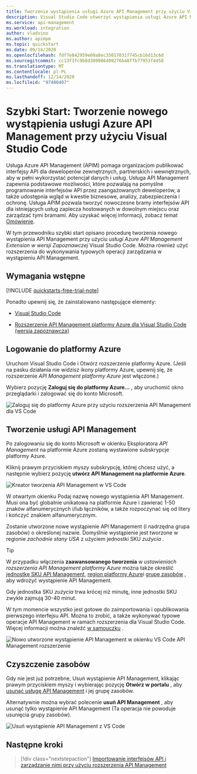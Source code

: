 ```yaml
---
title: Tworzenie wystąpienia usługi Azure API Management przy użyciu Visual Studio Code | Microsoft Docs
description: Visual Studio Code utworzyć wystąpienia usługi Azure API Management.
ms.service: api-management
ms.workload: integration
author: vladvino
ms.author: apimpm
ms.topic: quickstart
ms.date: 09/14/2020
ms.openlocfilehash: fdf7e842959e09a8ec35017031f745cb16d13c6d
ms.sourcegitcommit: cc13f3fc9b8d309986409276b48ffb77953f4458
ms.translationtype: MT
ms.contentlocale: pl-PL
ms.lasthandoff: 12/14/2020
ms.locfileid: "97400407"
---
```

# <a name="quickstart-create-a-new-azure-api-management-service-instance-using-visual-studio-code"></a>Szybki Start: Tworzenie nowego wystąpienia usługi Azure API Management przy użyciu Visual Studio Code

Usługa Azure API Management (APIM) pomaga organizacjom publikować interfejsy API dla deweloperów zewnętrznych, partnerskich i wewnętrznych, aby w pełni wykorzystać potencjał danych i usług. Usługa API Management zapewnia podstawowe możliwości, które pozwalają na pomyślne programowanie interfejsów API przez zaangażowanych deweloperów, a także udostępnia wgląd w kwestie biznesowe, analizy, zabezpieczenia i ochronę. Usługa APIM pozwala tworzyć nowoczesne bramy interfejsów API dla istniejących usług zaplecza hostowanych w dowolnym miejscu oraz zarządzać tymi bramami. Aby uzyskać więcej informacji, zobacz temat [Omówienie](api-management-key-concepts.md).

W tym przewodniku szybki start opisano procedurę tworzenia nowego wystąpienia API Management przy użyciu *usługi Azure API Management Extension w wersji Zapoznawczej* Visual Studio Code. Można również użyć rozszerzenia do wykonywania typowych operacji zarządzania w wystąpieniu API Management.

## <a name="prerequisites"></a>Wymagania wstępne

[!INCLUDE [quickstarts-free-trial-note](../../includes/quickstarts-free-trial-note.md)]

Ponadto upewnij się, że zainstalowano następujące elementy:

- [Visual Studio Code](https://code.visualstudio.com/)

- [Rozszerzenie API Management platformy Azure dla Visual Studio Code (wersja zapoznawcza)](https://marketplace.visualstudio.com/items?itemName=ms-azuretools.vscode-apimanagement&ssr=false#overview)

## <a name="sign-in-to-azure"></a>Logowanie do platformy Azure

Uruchom Visual Studio Code i Otwórz rozszerzenie platformy Azure. (Jeśli na pasku działania nie widzisz ikony platformy Azure, upewnij się, że rozszerzenie *API Management platformy Azure* jest włączone.)

Wybierz pozycję **Zaloguj się do platformy Azure...** , aby uruchomić okno przeglądarki i zalogować się do konto Microsoft.

![Zaloguj się do platformy Azure przy użyciu rozszerzenia API Management dla VS Code](./media/vscode-create-service-instance/vscode-apim-login.png)

## <a name="create-an-api-management-service"></a>Tworzenie usługi API Management

Po zalogowaniu się do konto Microsoft w okienku Eksploratora *API Management* na platformie Azure zostaną wystawione subskrypcje platformy Azure.

Kliknij prawym przyciskiem myszy subskrypcję, której chcesz użyć, a następnie wybierz pozycję **utwórz API Management na platformie Azure**.

![Kreator tworzenia API Management w VS Code](./media/vscode-create-service-instance/vscode-apim-create.png)

W otwartym okienku Podaj nazwę nowego wystąpienia API Management. Musi ona być globalnie unikatowa na platformie Azure i zawierać 1-50 znaków alfanumerycznych i/lub łączników, a także rozpoczynać się od litery i kończyć znakiem alfanumerycznym.

Zostanie utworzone nowe wystąpienie API Management (i nadrzędna grupa zasobów) o określonej nazwie. Domyślnie wystąpienie jest tworzone w regionie *zachodnie stany USA* z użyciem jednostki SKU *zużycia* .

> [!TIP]
> W przypadku włączenia **zaawansowanego tworzenia** w *ustawieniach rozszerzenia API Management platformy Azure* można także określić [jednostkę SKU API Management](https://azure.microsoft.com/pricing/details/api-management/), [region platformy Azure](https://status.azure.com/en-us/status)i [grupę zasobów](../azure-resource-manager/management/overview.md) , aby wdrożyć wystąpienie API Management.
>
> Gdy jednostka SKU *zużycia* trwa krócej niż minutę, inne jednostki SKU zwykle zajmują 30-40 minut.

W tym momencie wszystko jest gotowe do zaimportowania i opublikowania pierwszego interfejsu API. Można to zrobić, a także wykonywać typowe operacje API Management w ramach rozszerzenia dla Visual Studio Code. Więcej informacji można znaleźć [w samouczku](visual-studio-code-tutorial.md) .

![Nowo utworzone wystąpienie API Management w okienku VS Code API Management rozszerzenie](./media/vscode-create-service-instance/vscode-apim-instance.png)

## <a name="clean-up-resources"></a>Czyszczenie zasobów

Gdy nie jest już potrzebne, Usuń wystąpienie API Management, klikając prawym przyciskiem myszy i wybierając pozycję **Otwórz w portalu** , aby [usunąć usługę API Management](get-started-create-service-instance.md#clean-up-resources) i jej grupę zasobów.

Alternatywnie można wybrać polecenie **usuń API Management** , aby usunąć tylko wystąpienie API Management (Ta operacja nie powoduje usunięcia grupy zasobów).

![Usuń wystąpienie API Management z VS Code](./media/vscode-create-service-instance/vscode-apim-delete.png)

## <a name="next-steps"></a>Następne kroki

> [!div class="nextstepaction"]
> [Importowanie interfejsów API i zarządzanie nimi przy użyciu rozszerzenia API Management](visual-studio-code-tutorial.md)
